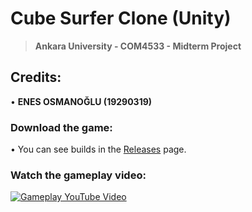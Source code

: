 # Cube Surfer Clone (Unity)
> **Ankara University - COM4533 - Midterm Project**

## Credits:

• **ENES OSMANOĞLU (19290319)**

### Download the game:
• You can see builds in the [Releases](https://github.com/enesosmanoglu/CubeSurferProject/releases) page.

### Watch the gameplay video: 
[![Gameplay YouTube Video](https://yt-embed.herokuapp.com/embed?v=aLZJbNlVL_4)](https://youtu.be/aLZJbNlVL_4)